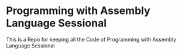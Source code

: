 # Programming with Assembly Language Sessional
 This is a Repo for keeping all the Code of Programming with Assembly Language Sessional
